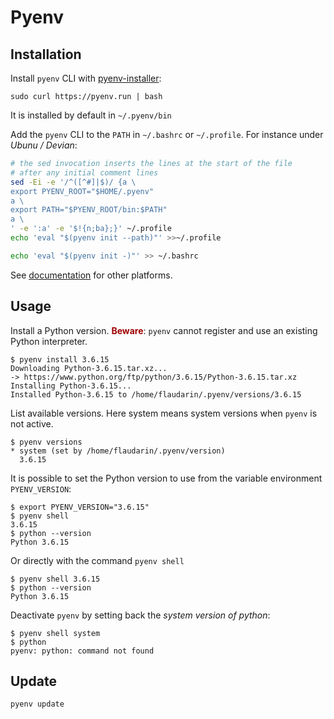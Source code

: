 <h1>Pyenv</h1>

## Installation

Install `pyenv` CLI with [pyenv-installer](https://github.com/pyenv/pyenv-installer):
```
sudo curl https://pyenv.run | bash
```
It is installed by default in `~/.pyenv/bin`


Add the `pyenv` CLI to the `PATH` in `~/.bashrc` or `~/.profile`. For instance under _Ubunu / Devian_:
```bash
# the sed invocation inserts the lines at the start of the file
# after any initial comment lines
sed -Ei -e '/^([^#]|$)/ {a \
export PYENV_ROOT="$HOME/.pyenv"
a \
export PATH="$PYENV_ROOT/bin:$PATH"
a \
' -e ':a' -e '$!{n;ba};}' ~/.profile
echo 'eval "$(pyenv init --path)"' >>~/.profile

echo 'eval "$(pyenv init -)"' >> ~/.bashrc
```

See [documentation](https://github.com/pyenv/pyenv#basic-github-checkout) for other platforms.

## Usage

Install a Python version. <span style="color: #A00000; font-weight: 700">Beware</span>: `pyenv` cannot register and use an 
existing Python interpreter.
```
$ pyenv install 3.6.15
Downloading Python-3.6.15.tar.xz...
-> https://www.python.org/ftp/python/3.6.15/Python-3.6.15.tar.xz
Installing Python-3.6.15...
Installed Python-3.6.15 to /home/flaudarin/.pyenv/versions/3.6.15
```

List available versions. Here system means system versions when `pyenv` is not active.
```
$ pyenv versions
* system (set by /home/flaudarin/.pyenv/version)
  3.6.15
```

It is possible to set the Python version to use from the variable environment `PYENV_VERSION`:
```
$ export PYENV_VERSION="3.6.15"
$ pyenv shell
3.6.15
$ python --version
Python 3.6.15
```

Or directly with the command `pyenv shell`
```
$ pyenv shell 3.6.15
$ python --version
Python 3.6.15
```

Deactivate `pyenv` by setting back the _system version of python_:
```
$ pyenv shell system
$ python
pyenv: python: command not found
```


## Update

```
pyenv update
```